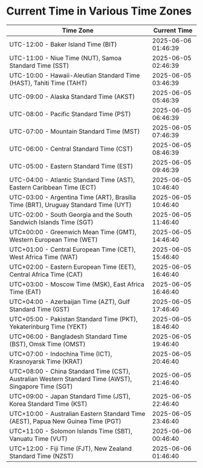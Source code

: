 # Current Time in Various Time Zones

| Time Zone | Current Time |
|-----------|--------------|
| UTC-12:00 - Baker Island Time (BIT) | 2025-06-06 01:46:39 |
| UTC-11:00 - Niue Time (NUT), Samoa Standard Time (SST) | 2025-06-05 02:46:39 |
| UTC-10:00 - Hawaii-Aleutian Standard Time (HAST), Tahiti Time (TAHT) | 2025-06-05 03:46:39 |
| UTC-09:00 - Alaska Standard Time (AKST) | 2025-06-05 05:46:39 |
| UTC-08:00 - Pacific Standard Time (PST) | 2025-06-05 06:46:39 |
| UTC-07:00 - Mountain Standard Time (MST) | 2025-06-05 07:46:39 |
| UTC-06:00 - Central Standard Time (CST) | 2025-06-05 08:46:39 |
| UTC-05:00 - Eastern Standard Time (EST) | 2025-06-05 09:46:39 |
| UTC-04:00 - Atlantic Standard Time (AST), Eastern Caribbean Time (ECT) | 2025-06-05 10:46:40 |
| UTC-03:00 - Argentina Time (ART), Brasília Time (BRT), Uruguay Standard Time (UYT) | 2025-06-05 10:46:40 |
| UTC-02:00 - South Georgia and the South Sandwich Islands Time (SGT) | 2025-06-05 11:46:40 |
| UTC±00:00 - Greenwich Mean Time (GMT), Western European Time (WET) | 2025-06-05 14:46:40 |
| UTC+01:00 - Central European Time (CET), West Africa Time (WAT) | 2025-06-05 15:46:40 |
| UTC+02:00 - Eastern European Time (EET), Central Africa Time (CAT) | 2025-06-05 16:46:40 |
| UTC+03:00 - Moscow Time (MSK), East Africa Time (EAT) | 2025-06-05 16:46:40 |
| UTC+04:00 - Azerbaijan Time (AZT), Gulf Standard Time (GST) | 2025-06-05 17:46:40 |
| UTC+05:00 - Pakistan Standard Time (PKT), Yekaterinburg Time (YEKT) | 2025-06-05 18:46:40 |
| UTC+06:00 - Bangladesh Standard Time (BST), Omsk Time (OMST) | 2025-06-05 19:46:40 |
| UTC+07:00 - Indochina Time (ICT), Krasnoyarsk Time (KRAT) | 2025-06-05 20:46:40 |
| UTC+08:00 - China Standard Time (CST), Australian Western Standard Time (AWST), Singapore Time (SGT) | 2025-06-05 21:46:40 |
| UTC+09:00 - Japan Standard Time (JST), Korea Standard Time (KST) | 2025-06-05 22:46:40 |
| UTC+10:00 - Australian Eastern Standard Time (AEST), Papua New Guinea Time (PGT) | 2025-06-05 23:46:40 |
| UTC+11:00 - Solomon Islands Time (SBT), Vanuatu Time (VUT) | 2025-06-06 00:46:40 |
| UTC+12:00 - Fiji Time (FJT), New Zealand Standard Time (NZST) | 2025-06-06 01:46:40 |
